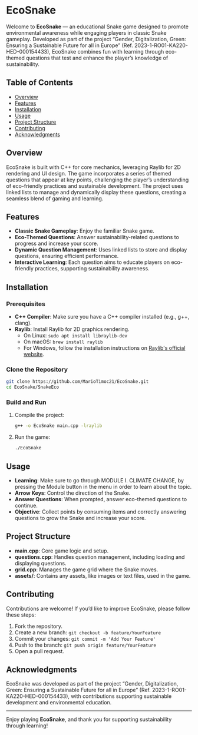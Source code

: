 # EcoSnake

Welcome to **EcoSnake** — an educational Snake game designed to promote environmental awareness while engaging players in classic Snake gameplay. Developed as part of the project “Gender, Digitalization, Green: Ensuring a Sustainable Future for all in Europe” (Ref. 2023-1-RO01-KA220-HED-000154433), EcoSnake combines fun with learning through eco-themed questions that test and enhance the player’s knowledge of sustainability.

## Table of Contents
- [Overview](#overview)
- [Features](#features)
- [Installation](#installation)
- [Usage](#usage)
- [Project Structure](#project-structure)
- [Contributing](#contributing)
- [Acknowledgments](#acknowledgments)

## Overview

EcoSnake is built with C++ for core mechanics, leveraging Raylib for 2D rendering and UI design. The game incorporates a series of themed questions that appear at key points, challenging the player’s understanding of eco-friendly practices and sustainable development. The project uses linked lists to manage and dynamically display these questions, creating a seamless blend of gaming and learning.

## Features

- **Classic Snake Gameplay**: Enjoy the familiar Snake game.
- **Eco-Themed Questions**: Answer sustainability-related questions to progress and increase your score.
- **Dynamic Question Management**: Uses linked lists to store and display questions, ensuring efficient performance.
- **Interactive Learning**: Each question aims to educate players on eco-friendly practices, supporting sustainability awareness.

## Installation

### Prerequisites

- **C++ Compiler**: Make sure you have a C++ compiler installed (e.g., g++, clang).
- **Raylib**: Install Raylib for 2D graphics rendering.
  - On Linux: `sudo apt install libraylib-dev`
  - On macOS: `brew install raylib`
  - For Windows, follow the installation instructions on [Raylib's official website](https://www.raylib.com/).

### Clone the Repository

```bash
git clone https://github.com/MarioTimoc21/EcoSnake.git
cd EcoSnake/SnakeEco
```
### Build and Run

1. Compile the project:
    ```bash
    g++ -o EcoSnake main.cpp -lraylib
    ```
   
2. Run the game:
    ```bash
    ./EcoSnake
    ```

## Usage

- **Learning**: Make sure to go through MODULE I. CLIMATE CHANGE, by pressing the Module button in the menu in order to learn about the topic. 
- **Arrow Keys**: Control the direction of the Snake.
- **Answer Questions**: When prompted, answer eco-themed questions to continue.
- **Objective**: Collect points by consuming items and correctly answering questions to grow the Snake and increase your score.

## Project Structure

- **main.cpp**: Core game logic and setup.
- **questions.cpp**: Handles question management, including loading and displaying questions.
- **grid.cpp**: Manages the game grid where the Snake moves.
- **assets/**: Contains any assets, like images or text files, used in the game.

## Contributing

Contributions are welcome! If you’d like to improve EcoSnake, please follow these steps:

1. Fork the repository.
2. Create a new branch: `git checkout -b feature/YourFeature`
3. Commit your changes: `git commit -m 'Add Your Feature'`
4. Push to the branch: `git push origin feature/YourFeature`
5. Open a pull request.

## Acknowledgments

EcoSnake was developed as part of the project “Gender, Digitalization, Green: Ensuring a Sustainable Future for all in Europe” (Ref. 2023-1-RO01-KA220-HED-000154433), with contributions supporting sustainable development and environmental education.

---

Enjoy playing **EcoSnake**, and thank you for supporting sustainability through learning!
